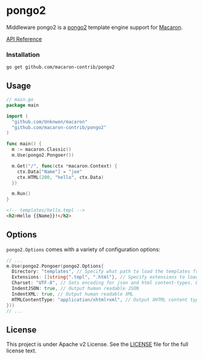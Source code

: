 pongo2
======

Middleware pongo2 is a [pongo2](https://github.com/flosch/pongo2) template engine support for [Macaron](https://github.com/Unknwon/macaron).

[API Reference](https://gowalker.org/github.com/macaron-contrib/pongo2)

### Installation

	go get github.com/macaron-contrib/pongo2
	
## Usage

```go
// main.go
package main

import (
  "github.com/Unknwon/macaron"
  "github.com/macaron-contrib/pongo2"
)

func main() {
  m := macaron.Classic()
  m.Use(pongo2.Pongoer())

  m.Get("/", func(ctx *macaron.Context) {
  	ctx.Data["Name"] = "joe"
    ctx.HTML(200, "hello", ctx.Data)
  })

  m.Run()
}
```

```html
<!-- templates/hello.tmpl -->
<h2>Hello {{Name}}!</h2>
```

## Options

`pongo2.Options` comes with a variety of configuration options:

```go
// ...
m.Use(pongo2.Pongoer(pongo2.Options{
  Directory: "templates", // Specify what path to load the templates from.
  Extensions: []string{".tmpl", ".html"}, // Specify extensions to load for templates.
  Charset: "UTF-8", // Sets encoding for json and html content-types. Default is "UTF-8".
  IndentJSON: true, // Output human readable JSON
  IndentXML: true, // Output human readable XML
  HTMLContentType: "application/xhtml+xml", // Output XHTML content type instead of default "text/html"
}))
// ...
```

## License

This project is under Apache v2 License. See the [LICENSE](LICENSE) file for the full license text.
